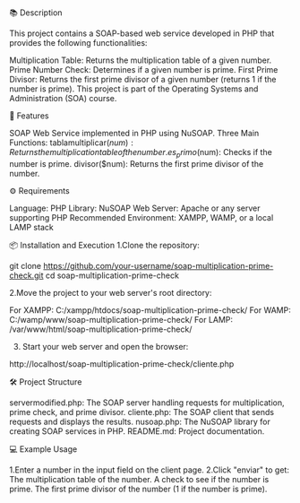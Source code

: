 📚 Description

This project contains a SOAP-based web service developed in PHP that provides the following functionalities:

Multiplication Table: Returns the multiplication table of a given number.
Prime Number Check: Determines if a given number is prime.
First Prime Divisor: Returns the first prime divisor of a given number (returns 1 if the number is prime).
This project is part of the Operating Systems and Administration (SOA) course.

🚀 Features

SOAP Web Service implemented in PHP using NuSOAP.
Three Main Functions:
tablamultiplicar($num): Returns the multiplication table of the number.
es_primo($num): Checks if the number is prime.
divisor($num): Returns the first prime divisor of the number.

⚙️ Requirements

Language: PHP
Library: NuSOAP
Web Server: Apache or any server supporting PHP
Recommended Environment: XAMPP, WAMP, or a local LAMP stack

📦 Installation and Execution
1.Clone the repository:

git clone https://github.com/your-username/soap-multiplication-prime-check.git
cd soap-multiplication-prime-check

2.Move the project to your web server's root directory:

For XAMPP: C:/xampp/htdocs/soap-multiplication-prime-check/
For WAMP: C:/wamp/www/soap-multiplication-prime-check/
For LAMP: /var/www/html/soap-multiplication-prime-check/

3. Start your web server and open the browser:

http://localhost/soap-multiplication-prime-check/cliente.php

🛠️ Project Structure

servermodified.php: The SOAP server handling requests for multiplication, prime check, and prime divisor.
cliente.php: The SOAP client that sends requests and displays the results.
nusoap.php: The NuSOAP library for creating SOAP services in PHP.
README.md: Project documentation.

💻 Example Usage

1.Enter a number in the input field on the client page.
2.Click "enviar" to get:
The multiplication table of the number.
A check to see if the number is prime.
The first prime divisor of the number (1 if the number is prime).


